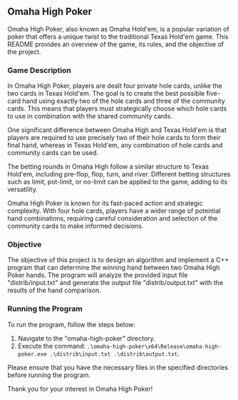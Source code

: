 ## Omaha High Poker

Omaha High Poker, also known as Omaha Hold'em, is a popular variation of poker that offers a unique twist to the traditional Texas Hold'em game. This README provides an overview of the game, its rules, and the objective of the project.

### Game Description

In Omaha High Poker, players are dealt four private hole cards, unlike the two cards in Texas Hold'em. The goal is to create the best possible five-card hand using exactly two of the hole cards and three of the community cards. This means that players must strategically choose which hole cards to use in combination with the shared community cards.

One significant difference between Omaha High and Texas Hold'em is that players are required to use precisely two of their hole cards to form their final hand, whereas in Texas Hold'em, any combination of hole cards and community cards can be used.

The betting rounds in Omaha High follow a similar structure to Texas Hold'em, including pre-flop, flop, turn, and river. Different betting structures such as limit, pot-limit, or no-limit can be applied to the game, adding to its versatility.

Omaha High Poker is known for its fast-paced action and strategic complexity. With four hole cards, players have a wider range of potential hand combinations, requiring careful consideration and selection of the community cards to make informed decisions.

### Objective

The objective of this project is to design an algorithm and implement a C++ program that can determine the winning hand between two Omaha High Poker hands. The program will analyze the provided input file "distrib/input.txt" and generate the output file "distrib/output.txt" with the results of the hand comparison.

### Running the Program

To run the program, follow the steps below:

1. Navigate to the "omaha-high-poker" directory.
2. Execute the command: `.\omaha-high-poker\x64\Release\omaha-high-poker.exe .\distrib\input.txt .\distrib\output.txt`.

Please ensure that you have the necessary files in the specified directories before running the program.

Thank you for your interest in Omaha High Poker!